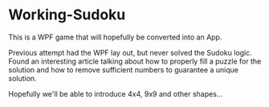 # Working-Sudoku

This is a WPF game that will hopefully be converted into an App. 

Previous attempt had the WPF lay out, but never solved the Sudoku logic. Found an interesting article talking about how to properly fill a puzzle for the solution and how to remove sufficient numbers to guarantee a unique solution. 

Hopefully we'll be able to introduce 4x4, 9x9 and other shapes...

